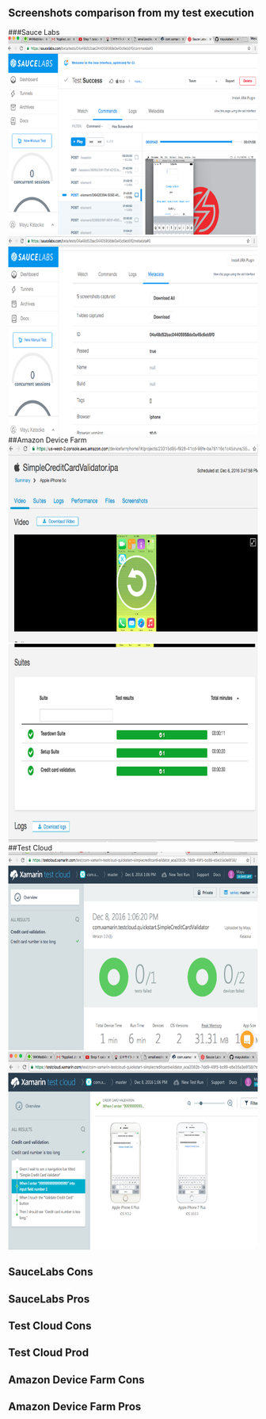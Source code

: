 ## Screenshots comparison from my test execution

###Sauce Labs
<img src="assets/sauce1.png" width="600" height="400">
<img src="assets/sauce2.png" width="600" height="400">
##Amazon Device Farm
<img src="assets/amazon1.png" width="600" height="400">
<img src="assets/amazon2.png" width="600" height="400">
##Test Cloud
<img src="assets/testcloud1.png" width="600" height="400">
<img src="assets/testcloud2.png" width="600" height="400">

## SauceLabs Cons

## SauceLabs Pros

## Test Cloud Cons

## Test Cloud Prod

## Amazon Device Farm Cons

## Amazon Device Farm Pros


